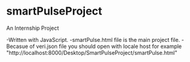 # smartPulseProject
 An Internship Project
 
 
 -Written with JavaScript.
 -smartPulse.html file is the main project file. 
 -Becasue of veri.json file you should open with locale host for example "http://localhost:8000/Desktop/SmartPulseProject/smartPulse.html" 
